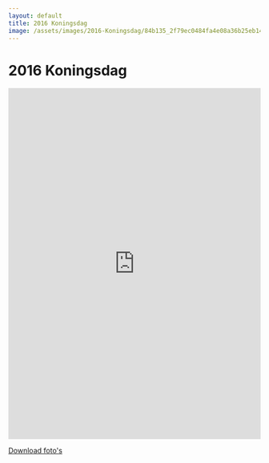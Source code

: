 ```yaml
---
layout: default
title: 2016 Koningsdag
image: /assets/images/2016-Koningsdag/84b135_2f79ec0484fa4e08a36b25eb14a963a9.jpg
---
```


# 2016 Koningsdag

<iframe src="https://albumizr.com/a/6-Iw" scrolling="no" frameborder="0" allowfullscreen width="100%" height="700px"></iframe>

[Download foto's](/assets/images/2016-Koningsdag/)
